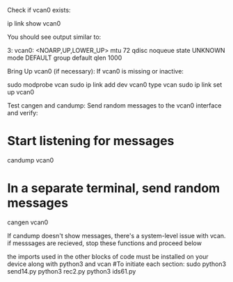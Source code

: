 Check if vcan0 exists:

ip link show vcan0

You should see output similar to:

3: vcan0: <NOARP,UP,LOWER_UP> mtu 72 qdisc noqueue state UNKNOWN mode DEFAULT group default qlen 1000

Bring Up vcan0 (if necessary): If vcan0 is missing or inactive:

sudo modprobe vcan
sudo ip link add dev vcan0 type vcan
sudo ip link set up vcan0

Test cangen and candump: Send random messages to the vcan0 interface and verify:

# Start listening for messages
candump vcan0

# In a separate terminal, send random messages
cangen vcan0

If candump doesn't show messages, there's a system-level issue with vcan.
if messsages are recieved, stop these functions and proceed below

the imports used in the other blocks of code must be installed on your device along with python3 and vcan
#To initiate each section:
sudo python3 send14.py
python3 rec2.py
python3 ids61.py

